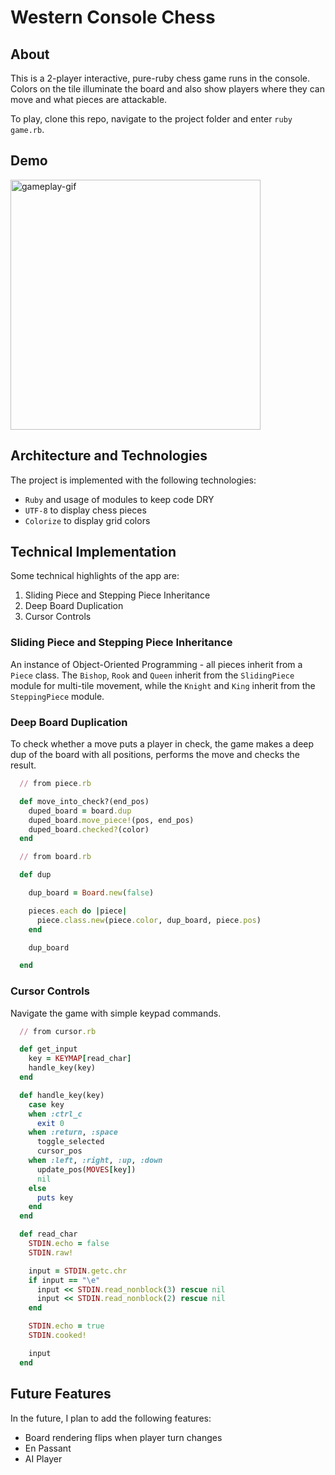 # Western Console Chess

## About

This is a 2-player interactive, pure-ruby chess game runs in the console.  Colors on the tile illuminate the board and also show players where they can move and what pieces are attackable.  

To play, clone this repo, navigate to the project folder and enter <code>ruby game.rb</code>.  

## Demo

<img src="https://media.giphy.com/media/1gWiIQyOre3CPzKYit/giphy.gif" height="400" alt="gameplay-gif">

## Architecture and Technologies

The project is implemented with the following technologies:

- `Ruby` and usage of modules to keep code DRY
- `UTF-8` to display chess pieces
- `Colorize` to display grid colors

## Technical Implementation

Some technical highlights of the app are:
1. Sliding Piece and Stepping Piece Inheritance
2. Deep Board Duplication
3. Cursor Controls

### Sliding Piece and Stepping Piece Inheritance

An instance of Object-Oriented Programming - all pieces inherit from a `Piece` class.  The `Bishop`, `Rook` and `Queen` inherit from the `SlidingPiece` module for multi-tile movement, while the `Knight` and `King` inherit from the `SteppingPiece` module.  

### Deep Board Duplication

To check whether a move puts a player in check, the game makes a deep dup of the board with all positions, performs the move and checks the result.  

```ruby
  // from piece.rb

  def move_into_check?(end_pos)
    duped_board = board.dup
    duped_board.move_piece!(pos, end_pos)
    duped_board.checked?(color)
  end
```

```ruby
  // from board.rb

  def dup

    dup_board = Board.new(false)

    pieces.each do |piece|
      piece.class.new(piece.color, dup_board, piece.pos)
    end

    dup_board

  end
```

### Cursor Controls

Navigate the game with simple keypad commands.  

```ruby
  // from cursor.rb

  def get_input
    key = KEYMAP[read_char]
    handle_key(key)
  end
```

```ruby
  def handle_key(key)
    case key
    when :ctrl_c
      exit 0
    when :return, :space
      toggle_selected
      cursor_pos
    when :left, :right, :up, :down
      update_pos(MOVES[key])
      nil
    else
      puts key
    end
  end
```

```ruby
  def read_char
    STDIN.echo = false
    STDIN.raw!

    input = STDIN.getc.chr
    if input == "\e"
      input << STDIN.read_nonblock(3) rescue nil
      input << STDIN.read_nonblock(2) rescue nil
    end

    STDIN.echo = true
    STDIN.cooked!

    input
  end
```

## Future Features
In the future, I plan to add the following features:

* Board rendering flips when player turn changes
* En Passant
* AI Player
